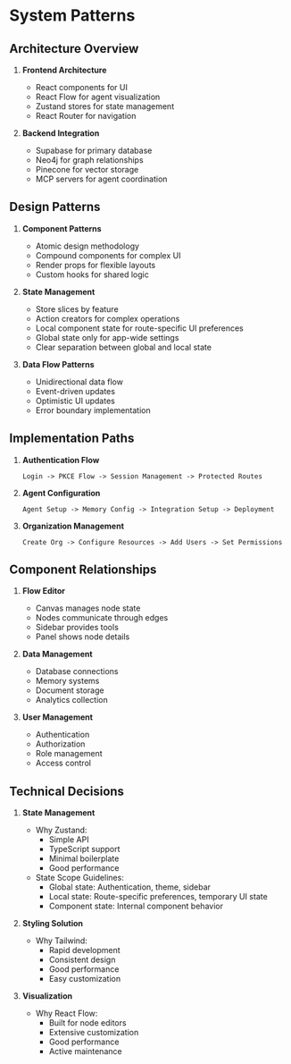 # System Patterns

## Architecture Overview
1. **Frontend Architecture**
   - React components for UI
   - React Flow for agent visualization
   - Zustand stores for state management
   - React Router for navigation

2. **Backend Integration**
   - Supabase for primary database
   - Neo4j for graph relationships
   - Pinecone for vector storage
   - MCP servers for agent coordination

## Design Patterns
1. **Component Patterns**
   - Atomic design methodology
   - Compound components for complex UI
   - Render props for flexible layouts
   - Custom hooks for shared logic

2. **State Management**
   - Store slices by feature
   - Action creators for complex operations
   - Local component state for route-specific UI preferences
   - Global state only for app-wide settings
   - Clear separation between global and local state

3. **Data Flow Patterns**
   - Unidirectional data flow
   - Event-driven updates
   - Optimistic UI updates
   - Error boundary implementation

## Implementation Paths
1. **Authentication Flow**
   ```
   Login -> PKCE Flow -> Session Management -> Protected Routes
   ```

2. **Agent Configuration**
   ```
   Agent Setup -> Memory Config -> Integration Setup -> Deployment
   ```

3. **Organization Management**
   ```
   Create Org -> Configure Resources -> Add Users -> Set Permissions
   ```

## Component Relationships
1. **Flow Editor**
   - Canvas manages node state
   - Nodes communicate through edges
   - Sidebar provides tools
   - Panel shows node details

2. **Data Management**
   - Database connections
   - Memory systems
   - Document storage
   - Analytics collection

3. **User Management**
   - Authentication
   - Authorization
   - Role management
   - Access control

## Technical Decisions
1. **State Management**
   - Why Zustand:
     - Simple API
     - TypeScript support
     - Minimal boilerplate
     - Good performance
   - State Scope Guidelines:
     - Global state: Authentication, theme, sidebar
     - Local state: Route-specific preferences, temporary UI state
     - Component state: Internal component behavior

2. **Styling Solution**
   - Why Tailwind:
     - Rapid development
     - Consistent design
     - Good performance
     - Easy customization

3. **Visualization**
   - Why React Flow:
     - Built for node editors
     - Extensive customization
     - Good performance
     - Active maintenance